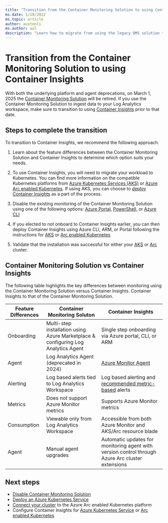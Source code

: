 ```yaml
---
title: "Transition from the Container Monitoring Solution to using Container Insights"
ms.date: 1/18/2022
ms.topic: article
author: austonli
ms.author: aul
description: "Learn how to migrate from using the legacy OMS solution to monitoring your containers using Container Insights"
---
```


# Transition from the Container Monitoring Solution to using Container Insights

With both the underlying platform and agent deprecations, on March 1, 2025 the [Container Monitoring Solution](./containers.md) will be retired. If you use the Container Monitoring Solution to ingest data to your Log Analytics workspace, make sure to transition to using [Container Insights](./container-insights-overview) prior to that date.

## Steps to complete the transition

To transition to Container Insights, we recommend the following approach.

1. Learn about the feature differences between the Container Monitoring Solution and Container Insights to determine which option suits your needs.

2. To use Container Insights, you will need to migrate your workload to Kubernetes. You can find more information on the compatible Kubernetes platforms from [Azure Kubernetes Services (AKS)](../../aks/intro-kubernetes.md) or [Azure Arc enabled Kubernetes](../../azure-arc/kubernetes/overview.md). If using AKS, you can choose to [deploy Container Insights](./container-insights-enable-new-cluster) as a part of the process.

3. Disable the existing monitoring of the Container Monitoring Solution using one of the following options: [Azure Portal](../insights/solutions.md?tabs=portal#remove-a-monitoring-solution), [PowerShell](https://docs.microsoft.com/powershell/module/az.monitoringsolutions/remove-azmonitorloganalyticssolution?view=azps-7.1.0), or [Azure CLI](https://docs.microsoft.com/cli/azure/monitor/log-analytics/solution?view=azure-cli-latest#az-monitor-log-analytics-solution-delete)
4. If you elected to not onboard to Container Insights earlier, you can then deploy Container Insights using Azure CLI, ARM, or Portal following the instructions for [AKS](./container-insights-enable-existing-clusters) or [Arc enabled Kubernetes](./container-insights-enable-arc-enabled-clusters)
5. Validate that the installation was successful for either your [AKS](./container-insights-enable-existing-clusters#verify-agent-and-solution-deployment) or [Arc](./container-insights-enable-arc-enabled-clusters.md#verify-extension-installation-status) cluster.


## Container Monitoring Solution vs Container Insights 

The following table highlights the key differences between monitoring using the Container Monitoring Solution versus Container Insights. Container Insights to that of the Container Monitoring Solution.

| Feature Differences  | Container Monitoring Soluton | Container Insights |
| ------------------- | ----------------- | ------------------- |
| Onboarding | Multi-step installation using Azure Marketplace & configuring Log Analytics Agent | Single step onboarding via Azure portal, CLI, or ARM |
| Agent | Log Analytics Agent (deprecated in 2024) | [Azure Monitor Agent](../agents/azure-monitor-agent-overview)
| Alerting | Log based alerts tied to Log Analytics Workspace | Log based alerting and [recommended metric-based](./container-insights-metric-alerts.md) alerts |
| Metrics | Does not support Azure Monitor metrics | Supports Azure Monitor metrics |
| Consumption | Viewable only from Log Analytics Workspace | Accessible from both Azure Monitor and AKS/Arc resource blade |
| Agent | Manual agent upgrades | Automatic updates for monitoring agent with version control through Azure Arc cluster extensions |

## Next steps

- [Disable Container Monitoring Solution]()
- [Deploy an Azure Kubernetes Service](./container-insights-enable-new-cluster)
- [Connect your cluster](../../azure-arc/kubernetes/quickstart-connect-cluster.md) to the Azure Arc enabled Kubernetes platform
- Configure Container Insights for [Azure Kubernetes Service](./container-insights-enable-existing-clusters) or [Arc enabled Kubernetes](./container-insights-enable-arc-enabled-clusters.md) 
